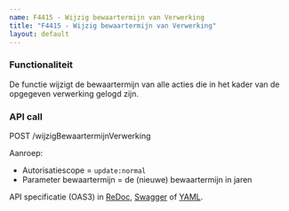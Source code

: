 ```yaml
---
name: F4415 - Wijzig bewaartermijn van Verwerking
title: "F4415 - Wijzig bewaartermijn van Verwerking"
layout: default
---
```


### Functionaliteit

De functie wijzigt de bewaartermijn van alle acties die in het kader van de opgegeven verwerking gelogd zijn.


### API call

POST /wijzigBewaartermijnVerwerking

Aanroep:
* Autorisatiescope = `update:normal`
* Parameter bewaartermijn = de (nieuwe) bewaartermijn in jaren

API specificatie (OAS3) in
  [ReDoc](http://redocly.github.io/redoc/?url=https://raw.githubusercontent.com/VNG-Realisatie/gemma-verwerkingenlogging/master/docs/_content/api/oas-specification/logging-verwerkingen-api/openapi.yaml#operation/wijzigBewaartermijnVerwerking),
  [Swagger](https://petstore.swagger.io/?url=https://raw.githubusercontent.com/VNG-Realisatie/gemma-verwerkingenlogging/master/docs/_content/api/oas-specification/logging-verwerkingen-api/openapi.yaml#/RPC%20calls/wijzigBewaartermijnVerwerking) of
  [YAML](https://raw.githubusercontent.com/VNG-Realisatie/gemma-verwerkingenlogging/master/docs/_content/api/oas-specification/logging-verwerkingen-api/openapi.yaml).
